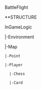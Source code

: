 BattleFlight

**STRUCTURE

InGameLogic

|-Environment

  |-Map
    
    |-Point
      
    |-Player
    
      |-Chess
      
      |-Card
      
